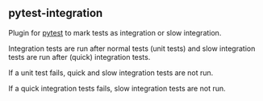 pytest-integration
------------------

Plugin for [pytest](https://pypi.org/project/pytest/) to mark tests as
integration or slow integration.

Integration tests are run after normal tests (unit tests) and
slow integration tests are run after (quick) integration tests.

If a unit test fails, quick and slow integration tests are not run.

If a quick integration tests fails, slow integration tests are not run.

